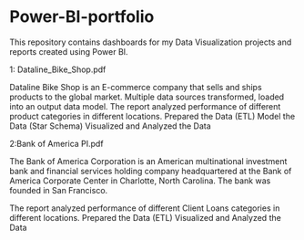 # Power-BI-portfolio
This repository contains dashboards  for my Data Visualization projects and reports created using Power BI.

1: Dataline_Bike_Shop.pdf

Dataline Bike Shop is an E-commerce company that sells and ships products to the global market. Multiple data sources transformed, loaded into an output data model.
The report analyzed performance of different product categories in different locations.
Prepared the Data (ETL)
Model the Data (Star Schema)
Visualized and Analyzed the Data

2:Bank of America PI.pdf

The Bank of America Corporation is an American multinational investment bank and financial services holding company headquartered at the Bank of America Corporate Center in Charlotte, North Carolina. The bank was founded in San Francisco.

The report analyzed performance of different Client Loans categories in different locations.
Prepared the Data (ETL)
Visualized and Analyzed the Data
